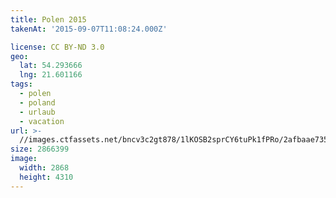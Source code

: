 ```yaml
---
title: Polen 2015
takenAt: '2015-09-07T11:08:24.000Z'

license: CC BY-ND 3.0
geo:
  lat: 54.293666
  lng: 21.601166
tags:
  - polen
  - poland
  - urlaub
  - vacation
url: >-
  //images.ctfassets.net/bncv3c2gt878/1lKOSB2sprCY6tuPk1fPRo/2afbaae735a481dbba3bf33496156e38/polen-2015_25957534445_o
size: 2866399
image:
  width: 2868
  height: 4310
---
```


